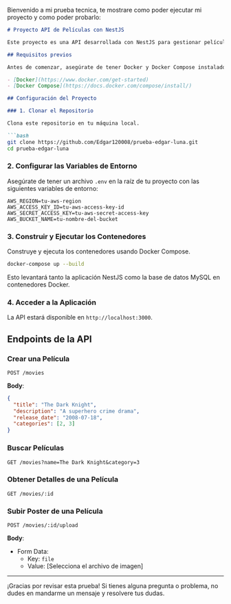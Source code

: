 Bienvenido a mi prueba tecnica, te mostrare como poder ejecutar mi proyecto y como poder probarlo:

```markdown
# Proyecto API de Películas con NestJS

Este proyecto es una API desarrollada con NestJS para gestionar películas y categorías, ejecutándose dentro de un contenedor Docker.

## Requisitos previos

Antes de comenzar, asegúrate de tener Docker y Docker Compose instalados en tu máquina.

- [Docker](https://www.docker.com/get-started)
- [Docker Compose](https://docs.docker.com/compose/install/)

## Configuración del Proyecto

### 1. Clonar el Repositorio

Clona este repositorio en tu máquina local.

```bash
git clone https://github.com/Edgar120008/prueba-edgar-luna.git
cd prueba-edgar-luna
```

### 2. Configurar las Variables de Entorno

Asegúrate de tener un archivo `.env` en la raíz de tu proyecto con las siguientes variables de entorno:

```plaintext
AWS_REGION=tu-aws-region
AWS_ACCESS_KEY_ID=tu-aws-access-key-id
AWS_SECRET_ACCESS_KEY=tu-aws-secret-access-key
AWS_BUCKET_NAME=tu-nombre-del-bucket
```

### 3. Construir y Ejecutar los Contenedores

Construye y ejecuta los contenedores usando Docker Compose.

```bash
docker-compose up --build
```

Esto levantará tanto la aplicación NestJS como la base de datos MySQL en contenedores Docker.

### 4. Acceder a la Aplicación

La API estará disponible en `http://localhost:3000`.

## Endpoints de la API

### Crear una Película

```http
POST /movies
```

**Body**:
```json
{
  "title": "The Dark Knight",
  "description": "A superhero crime drama",
  "release_date": "2008-07-18",
  "categories": [2, 3]
}
```

### Buscar Películas

```http
GET /movies?name=The Dark Knight&category=3
```

### Obtener Detalles de una Película

```http
GET /movies/:id
```

### Subir Poster de una Película

```http
POST /movies/:id/upload
```

**Body**:
- Form Data:
  - Key: `file`
  - Value: [Selecciona el archivo de imagen]

---

¡Gracias por revisar esta prueba! Si tienes alguna pregunta o problema, no dudes en mandarme un mensaje y resolvere tus dudas.
```